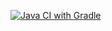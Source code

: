 [![Java CI with Gradle](https://github.com/HeavensFeel03/AutoZadanie8/actions/workflows/gradle.yml/badge.svg)](https://github.com/HeavensFeel03/AutoZadanie8/actions/workflows/gradle.yml)
